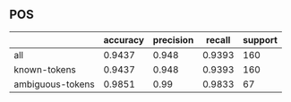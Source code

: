 
## POS

|                  | accuracy | precision | recall | support |
|------------------|----------|-----------|--------|---------|
| all              | 0.9437   | 0.948     | 0.9393 | 160     |
| known-tokens     | 0.9437   | 0.948     | 0.9393 | 160     |
| ambiguous-tokens | 0.9851   | 0.99      | 0.9833 | 67      |

